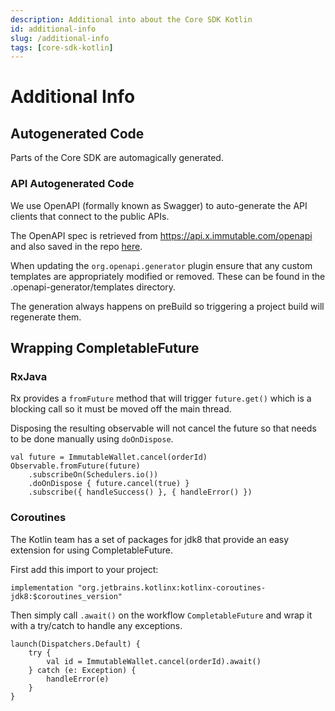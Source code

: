 ```yaml
---
description: Additional into about the Core SDK Kotlin
id: additional-info
slug: /additional-info
tags: [core-sdk-kotlin]
---
```


# Additional Info

## Autogenerated Code

Parts of the Core SDK are automagically generated.

### API Autogenerated Code

We use OpenAPI (formally known as Swagger) to auto-generate the API clients that connect to the public APIs.

The OpenAPI spec is retrieved from https://api.x.immutable.com/openapi and also saved in the repo [here](openapi.json).

When updating the `org.openapi.generator` plugin ensure that any custom templates are appropriately modified or removed. These can be found in the .openapi-generator/templates directory.

The generation always happens on preBuild so triggering a project build will regenerate them.

## Wrapping CompletableFuture

### RxJava
Rx provides a `fromFuture` method that will trigger `future.get()` which is a blocking call so it must be moved off the main thread.

Disposing the resulting observable will not cancel the future so that needs to be done manually using `doOnDispose`.
```
val future = ImmutableWallet.cancel(orderId)
Observable.fromFuture(future)
    .subscribeOn(Schedulers.io())
    .doOnDispose { future.cancel(true) }
    .subscribe({ handleSuccess() }, { handleError() })
```

### Coroutines
The Kotlin team has a set of packages for jdk8 that provide an easy extension for using CompletableFuture.

First add this import to your project:
```
implementation "org.jetbrains.kotlinx:kotlinx-coroutines-jdk8:$coroutines_version"
```

Then simply call `.await()` on the workflow `CompletableFuture` and wrap it with a try/catch to handle any exceptions.
```
launch(Dispatchers.Default) {
    try {
        val id = ImmutableWallet.cancel(orderId).await()
    } catch (e: Exception) {
        handleError(e)
    }
}
```
